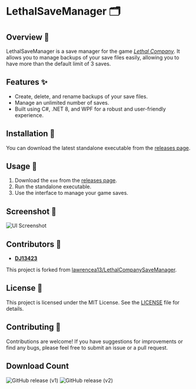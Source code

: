 # LethalSaveManager 🗂️

## Overview 🌟
LethalSaveManager is a save manager for the game [*Lethal Company*](https://store.steampowered.com/app/1966720/Lethal_Company/). It allows you to manage backups of your save files easily, allowing you to have more than the default limit of 3 saves.

## Features ✨
- Create, delete, and rename backups of your save files.
- Manage an unlimited number of saves.
- Built using C#, .NET 8, and WPF for a robust and user-friendly experience.

## Installation 🔧
You can download the latest standalone executable from the [releases page](https://github.com/DJ13423/LethalSaveManager/releases/latest).

## Usage 🚀
1. Download the `exe` from the [releases page](https://github.com/DJ13423/LethalSaveManager/releases/latest).
2. Run the standalone executable.
3. Use the interface to manage your game saves.

## Screenshot 📸
![UI Screenshot](https://github.com/DJ13423/LethalSaveManager/assets/61391827/377ec5f5-50bd-4c18-ae91-c49461d47bee)

## Contributors 👥
- [**DJ13423**](https://github.com/DJ13423)

This project is forked from [lawrencea13/LethalCompanySaveManager](https://github.com/lawrencea13/LethalCompanySaveManager).

## License 📜
This project is licensed under the MIT License. See the [LICENSE](LICENSE) file for details.

## Contributing 🤝
Contributions are welcome! If you have suggestions for improvements or find any bugs, please feel free to submit an issue or a pull request.

## Download Count

![GitHub release (v1)](https://img.shields.io/github/downloads/DJ13423/LethalSaveManager/v1/total)
![GitHub release (v2)](https://img.shields.io/github/downloads/DJ13423/LethalSaveManager/v2/total)
